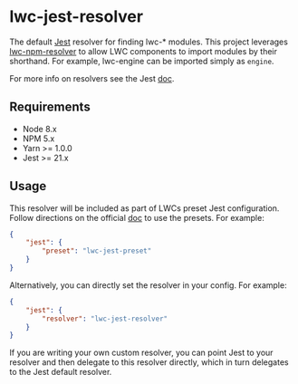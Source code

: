 # lwc-jest-resolver

The default [Jest](https://facebook.github.io/jest/) resolver for finding lwc-\* modules. This project leverages [lwc-npm-resolver](https://git.soma.salesforce.com/raptor/raptor/tree/master/packages/lwc-npm-resolver) to allow LWC components to import modules by their shorthand. For example, lwc-engine can be imported simply as `engine`.

For more info on resolvers see the Jest [doc](https://facebook.github.io/jest/docs/configuration.html#resolver-string).

## Requirements

-   Node 8.x
-   NPM 5.x
-   Yarn >= 1.0.0
-   Jest >= 21.x

## Usage

This resolver will be included as part of LWCs preset Jest configuration. Follow directions on the official [doc](http://raptor.sfdc.es/guide/testing.html#Configuration) to use the presets. For example:

```json
{
    "jest": {
        "preset": "lwc-jest-preset"
    }
}
```

Alternatively, you can directly set the resolver in your config. For example:

```json
{
    "jest": {
        "resolver": "lwc-jest-resolver"
    }
}
```

If you are writing your own custom resolver, you can point Jest to your resolver and then delegate to this resolver directly, which in turn delegates to the Jest default resolver.
